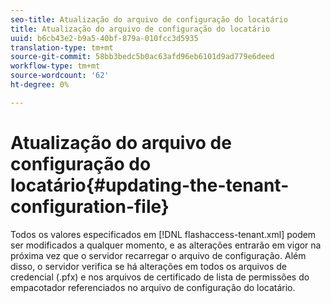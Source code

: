 ```yaml
---
seo-title: Atualização do arquivo de configuração do locatário
title: Atualização do arquivo de configuração do locatário
uuid: b6cb43e2-b9a5-40bf-879a-010fcc3d5935
translation-type: tm+mt
source-git-commit: 58bb3bedc5b0ac63afd96eb6101d9ad779e6deed
workflow-type: tm+mt
source-wordcount: '62'
ht-degree: 0%

---
```



# Atualização do arquivo de configuração do locatário{#updating-the-tenant-configuration-file}

Todos os valores especificados em [!DNL flashaccess-tenant.xml] podem ser modificados a qualquer momento, e as alterações entrarão em vigor na próxima vez que o servidor recarregar o arquivo de configuração. Além disso, o servidor verifica se há alterações em todos os arquivos de credencial (.pfx) e nos arquivos de certificado de lista de permissões do empacotador referenciados no arquivo de configuração do locatário.
